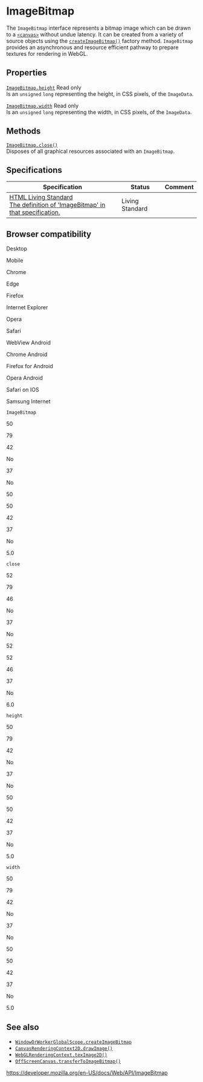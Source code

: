 # ImageBitmap

The `ImageBitmap` interface represents a bitmap image which can be drawn to a [`<canvas>`](https://developer.mozilla.org/en-US/docs/Web/HTML/Element/canvas) without undue latency. It can be created from a variety of source objects using the [`createImageBitmap()`](windoworworkerglobalscope/createimagebitmap) factory method. `ImageBitmap` provides an asynchronous and resource efficient pathway to prepare textures for rendering in WebGL.

## Properties

[`ImageBitmap.height`](imagebitmap/height) <span class="badge inline readonly">Read only </span>  
Is an `unsigned` `long` representing the height, in CSS pixels, of the `ImageData`.

[`ImageBitmap.width`](imagebitmap/width) <span class="badge inline readonly">Read only </span>  
Is an `unsigned` `long` representing the width, in CSS pixels, of the `ImageData`.

## Methods

[`ImageBitmap.close()`](imagebitmap/close)  
Disposes of all graphical resources associated with an `ImageBitmap`.

## Specifications

<table><thead><tr class="header"><th>Specification</th><th>Status</th><th>Comment</th></tr></thead><tbody><tr class="odd"><td><a href="https://html.spec.whatwg.org/multipage/webappapis.html#imagebitmap">HTML Living Standard<br />
<span class="small">The definition of 'ImageBitmap' in that specification.</span></a></td><td><span class="spec-living">Living Standard</span></td><td></td></tr></tbody></table>

## Browser compatibility

Desktop

Mobile

Chrome

Edge

Firefox

Internet Explorer

Opera

Safari

WebView Android

Chrome Android

Firefox for Android

Opera Android

Safari on IOS

Samsung Internet

`ImageBitmap`

50

79

42

No

37

No

50

50

42

37

No

5.0

`close`

52

79

46

No

37

No

52

52

46

37

No

6.0

`height`

50

79

42

No

37

No

50

50

42

37

No

5.0

`width`

50

79

42

No

37

No

50

50

42

37

No

5.0

## See also

- [`WindowOrWorkerGlobalScope.createImageBitmap`](windoworworkerglobalscope/createimagebitmap)
- [`CanvasRenderingContext2D.drawImage()`](canvasrenderingcontext2d/drawimage)
- [`WebGLRenderingContext.texImage2D()`](webglrenderingcontext/teximage2d)
- [`OffScreenCanvas.transferToImageBitmap()`](offscreencanvas/transfertoimagebitmap)

<a href="https://developer.mozilla.org/en-US/docs/Web/API/ImageBitmap" class="_attribution-link">https://developer.mozilla.org/en-US/docs/Web/API/ImageBitmap</a>
